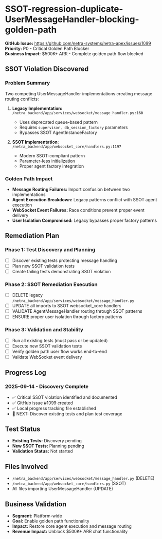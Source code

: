 # SSOT-regression-duplicate-UserMessageHandler-blocking-golden-path

**GitHub Issue:** https://github.com/netra-systems/netra-apex/issues/1099  
**Priority:** P0 - Critical Golden Path Blocker  
**Business Impact:** $500K+ ARR - Complete golden path flow blocked

## SSOT Violation Discovered

### Problem Summary
Two competing UserMessageHandler implementations creating message routing conflicts:

1. **Legacy Implementation:** `/netra_backend/app/services/websocket/message_handler.py:160`
   - Uses deprecated queue-based pattern
   - Requires `supervisor, db_session_factory` parameters
   - Bypasses SSOT AgentInstanceFactory

2. **SSOT Implementation:** `/netra_backend/app/websocket_core/handlers.py:1197` 
   - Modern SSOT-compliant pattern
   - Parameter-less initialization
   - Proper agent factory integration

### Golden Path Impact
- **Message Routing Failures:** Import confusion between two implementations
- **Agent Execution Breakdown:** Legacy patterns conflict with SSOT agent execution
- **WebSocket Event Failures:** Race conditions prevent proper event delivery
- **User Isolation Compromised:** Legacy bypasses proper factory patterns

## Remediation Plan

### Phase 1: Test Discovery and Planning
- [ ] Discover existing tests protecting message handling
- [ ] Plan new SSOT validation tests
- [ ] Create failing tests demonstrating SSOT violation

### Phase 2: SSOT Remediation Execution  
- [ ] DELETE legacy `/netra_backend/app/services/websocket/message_handler.py`
- [ ] UPDATE all imports to SSOT websocket_core handlers
- [ ] VALIDATE AgentMessageHandler routing through SSOT patterns
- [ ] ENSURE proper user isolation through factory patterns

### Phase 3: Validation and Stability
- [ ] Run all existing tests (must pass or be updated)
- [ ] Execute new SSOT validation tests
- [ ] Verify golden path user flow works end-to-end
- [ ] Validate WebSocket event delivery

## Progress Log

### 2025-09-14 - Discovery Complete
- ✅ Critical SSOT violation identified and documented
- ✅ GitHub issue #1099 created
- ✅ Local progress tracking file established
- 🔄 NEXT: Discover existing tests and plan test coverage

## Test Status
- **Existing Tests:** Discovery pending
- **New SSOT Tests:** Planning pending  
- **Validation Status:** Not started

## Files Involved
- `/netra_backend/app/services/websocket/message_handler.py` (DELETE)
- `/netra_backend/app/websocket_core/handlers.py` (SSOT)
- All files importing UserMessageHandler (UPDATE)

## Business Validation
- **Segment:** Platform-wide
- **Goal:** Enable golden path functionality
- **Impact:** Restore core agent execution and message routing
- **Revenue Impact:** Unblock $500K+ ARR chat functionality